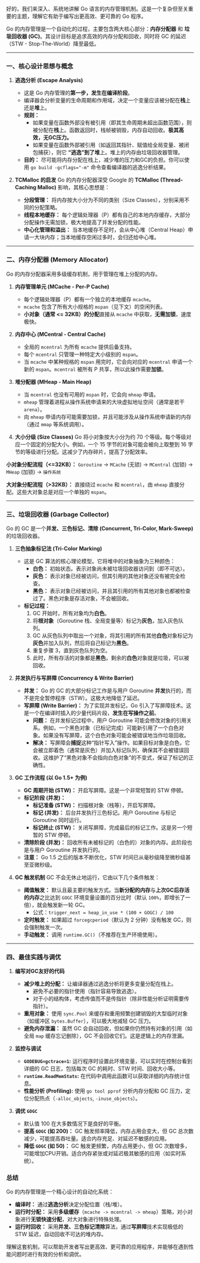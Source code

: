 好的，我们来深入、系统地讲解 Go 语言的内存管理机制。这是一个复杂但至关重要的主题，理解它有助于编写出更高效、更可靠的 Go 程序。

Go 的内存管理是一个自动化的过程，主要包含两大核心部分：**内存分配器** 和 **垃圾回收器 (GC)**。其设计目标是追求高效的内存分配和回收，同时将 GC 的延迟（STW - Stop-The-World）降至最低。

---

### 一、核心设计思想与概念

1.  **逃逸分析 (Escape Analysis)**
    *   这是 Go 内存管理的**第一步，发生在编译阶段**。
    *   编译器会分析变量的生命周期和作用域，决定一个变量应该被分配在**栈**上还是**堆**上。
    *   **规则：**
        *   如果变量在函数外部没有被引用（即其生命周期未超出函数范围），则被分配在**栈**上。函数返回时，栈帧被销毁，内存自动回收。**极其高效，无GC压力。**
        *   如果变量在函数外部被引用（如返回其指针、赋值给全局变量、被闭包捕获），则它 **“逃逸”到了堆**上。堆上的内存由垃圾回收器管理。
    *   **目的：** 尽可能将内存分配在栈上，减少堆的压力和GC的负担。你可以使用 `go build -gcflags="-m"` 命令查看编译器的逃逸分析结果。

2.  **TCMalloc 的启发**
    Go 的内存分配器深受 Google 的 **TCMalloc (Thread-Caching Malloc)** 影响，其核心思想是：
    *   **分段管理：** 将内存按大小分为不同的类别（Size Classes），分别采用不同的分配策略。
    *   **线程本地缓存：** 每个逻辑处理器（P）都有自己的本地内存缓存，大部分分配操作无需加锁，极大地提高了并发分配的性能。
    *   **中心化管理和溢出：** 当本地缓存不足时，会从中心堆（Central Heap）申请一大块内存；当本地缓存空闲过多时，会归还给中心堆。

---

### 二、内存分配器 (Memory Allocator)

Go 的内存分配器采用多级缓存机制，用于管理在堆上分配的内存。

1.  **内存管理单元 (MCache - Per-P Cache)**
    *   每个逻辑处理器（P）都有一个独立的本地缓存 `mcache`。
    *   `mcache` 包含了所有大小规格的 `mspan`（见下文）的空闲列表。
    *   **小对象（通常 <= 32KB）的分配**直接从 `mcache` 中获取，**无需加锁**，速度极快。

2.  **内存中心 (MCentral - Central Cache)**
    *   全局的 `mcentral` 为所有 `mcache` 提供后备支持。
    *   每个 `mcentral` 只管理一种特定大小级别的 `mspan`。
    *   当 `mcache` 中某种规格的 `mspan` 用完时，它会向对应的 `mcentral` 申请一个新的 `mspan`。`mcentral` 被所有 P 共享，所以此操作需要**加锁**。

3.  **堆分配器 (MHeap - Main Heap)**
    *   当 `mcentral` 也没有可用的 `mspan` 时，它会向 `mheap` 申请。
    *   `mheap` 管理着进程从操作系统申请来的大块虚拟地址空间（通常是若干 `arena`）。
    *   向 `mheap` 申请内存可能需要加锁，并且可能涉及从操作系统申请新的内存（通过 `mmap` 等系统调用）。

4.  **大小分级 (Size Classes)**
    Go 将小对象按大小分为约 70 个等级。每个等级对应一个固定的分配大小。例如，一个 15 字节的对象可能会被向上取整到 16 字节的等级进行分配。这减少了内存碎片，提高了分配效率。

**小对象分配流程（<=32KB）：**
`Goroutine` -> `MCache` (无锁) -> `MCentral` (加锁) -> `MHeap` (加锁) -> `操作系统`

**大对象分配流程（>32KB）：**
直接绕过 `mcache` 和 `mcentral`，由 `mheap` 直接分配。这些大对象总是对应一个单独的 `mspan`。

---

### 三、垃圾回收器 (Garbage Collector)

Go 的 GC 是一个**并发、三色标记、清除 (Concurrent, Tri-Color, Mark-Sweep)** 的垃圾回收器。

1.  **三色抽象标记法 (Tri-Color Marking)**
    *   这是 GC 算法的核心理论模型。它将堆中的对象抽象为三种颜色：
        *   **白色：** 初始状态。表示对象尚未被垃圾回收器访问到（即不可达）。
        *   **灰色：** 表示对象已经被访问，但其引用的其他对象还没有被完全检查。
        *   **黑色：** 表示对象已经被访问，并且其引用的所有其他对象也都被检查过了。黑色对象是存活对象，不会被回收。
    *   **标记过程：**
        1.  GC 开始时，所有对象均为**白色**。
        2.  将**根对象**（Goroutine 栈、全局变量等）标记为**灰色**，加入灰色队列。
        3.  GC 从灰色队列中取出一个对象，将其引用的所有其他**白色**对象标记为**灰色**并加入队列，然后将自己标记为**黑色**。
        4.  重复步骤 3，直到灰色队列为空。
        5.  此时，所有存活的对象都是**黑色**，剩余的**白色**对象就是垃圾，可以被回收。

2.  **并发执行与写屏障 (Concurrency & Write Barrier)**
    *   **并发：** Go 的 GC 的大部分标记工作是与用户 Goroutine **并发**执行的，而不是完全暂停程序（STW）。这极大地降低了延迟。
    *   **写屏障 (Write Barrier)：** 为了实现并发标记，Go 引入了写屏障技术。这是一个在编译时插入的少量代码片段，**发生在写操作之前**。
        *   **问题：** 在并发标记过程中，用户 Goroutine 可能会修改对象的引用关系。例如，一个黑色对象（已标记完成）可能新引用了一个白色对象。如果没有写屏障，这个白色对象可能会被错误地当作垃圾回收。
        *   **解决：** 写屏障会**捕捉**这种“指针写入”操作。如果目标对象是白色，它会被立即着色（通常是灰色）并加入标记队列，确保其不会被错误回收。这维护了“黑色对象不会指向白色对象”的不变式，保证了标记的正确性。

3.  **GC 工作流程 (以 Go 1.5+ 为例)**
    *   **GC 周期开始 (STW)：** 开启写屏障。这是一个非常短暂的 STW 停顿。
    *   **标记阶段 (并发)：**
        *   **标记准备 (STW)：** 扫描根对象（栈等），开启写屏障。
        *   **标记 (并发)：** 后台并发执行三色标记。用户 Goroutine 与标记 Goroutine 同时运行。
        *   **标记终止 (STW)：** 关闭写屏障，完成最后的标记工作。这是另一个短暂的 STW 停顿。
    *   **清除阶段 (并发)：** 回收所有未被标记的（白色的）对象的内存。此阶段也是与用户 Goroutine 并发执行的。
    *   **注意：** Go 1.5 之后的版本不断优化，STW 时间已从毫秒级降至微秒级甚至亚微秒级。

4.  **GC 触发机制**
    GC 不会无休止地运行，它由以下几个条件触发：
    *   **阈值触发：** 默认且最主要的触发方式。当**新分配的内存**与**上次GC后存活的内存**之比达到 `GOGC` 环境变量设置的百分比时（默认 `100%`，即增长了一倍），就会触发新一轮 GC。
        *   公式：`trigger_next = heap_in_use * (100 + GOGC) / 100`
    *   **定时触发：** 如果超过 `forcegcperiod`（默认为 2 分钟）没有触发 GC，则会强制触发一次。
    *   **手动触发：** 调用 `runtime.GC()`（不推荐在生产环境使用）。

---

### 四、最佳实践与调优

1.  **编写对GC友好的代码**
    *   **减少堆上的分配：** 让编译器通过逃逸分析将更多变量分配在栈上。
        *   避免不必要的指针使用（指针容易导致逃逸）。
        *   对于小的结构体，考虑传值而不是传指针（除非性能分析证明需要传指针）。
    *   **重用对象：** 使用 `sync.Pool` 来缓存和重用频繁创建销毁的大型临时对象（如缓冲区 `bytes.Buffer`），可以极大地减轻 GC 压力。
    *   **避免内存泄漏：** 虽然 GC 会自动回收，但如果你仍然持有对象的引用（如全局 `map` 缓存忘记删除），GC 不会回收它们。这是逻辑上的内存泄漏。

2.  **监控与调试**
    *   **`GODEBUG=gctrace=1`:** 运行程序时设置此环境变量，可以实时在控制台看到详细的 GC 日志，包括每次 GC 的耗时、STW 时间、回收大小等。
    *   **`runtime.ReadMemStats`:** 在代码中调用此函数可以获取详细的内存统计信息。
    *   **性能分析 (Profiling):** 使用 `go tool pprof` 分析内存分配和 GC 压力，定位分配热点（`-alloc_objects`, `-inuse_objects`）。

3.  **调优 `GOGC`**
    *   默认值 100 在大多数情况下是良好的平衡。
    *   **提高 `GOGC` (如 200)：** GC 触发频率降低，内存占用会变大，但 GC 总次数减少，可能提高吞吐量。适合内存充足、对延迟不敏感的应用。
    *   **降低 `GOGC` (如 50)：** GC 触发更频繁，内存占用更小，但 GC 次数增多，可能增加CPU开销。适合内存紧张或对延迟极其敏感的应用（如实时系统）。

### 总结

Go 的内存管理是一个精心设计的自动化系统：

*   **编译时：** 通过**逃逸分析**决定分配位置（栈/堆）。
*   **运行时分配：** 采用**多级缓存**（`mcache -> mcentral -> mheap`）策略，对小对象进行**无锁快速分配**，对大对象进行特殊处理。
*   **运行时回收：** 采用**并发、三色标记清除**算法，通过**写屏障**技术实现极低的 STW 延迟，自动回收不可达的堆内存。

理解这套机制，可以帮助开发者写出更高效、更可靠的应用程序，并能够在遇到性能问题时进行有效的分析和调优。
